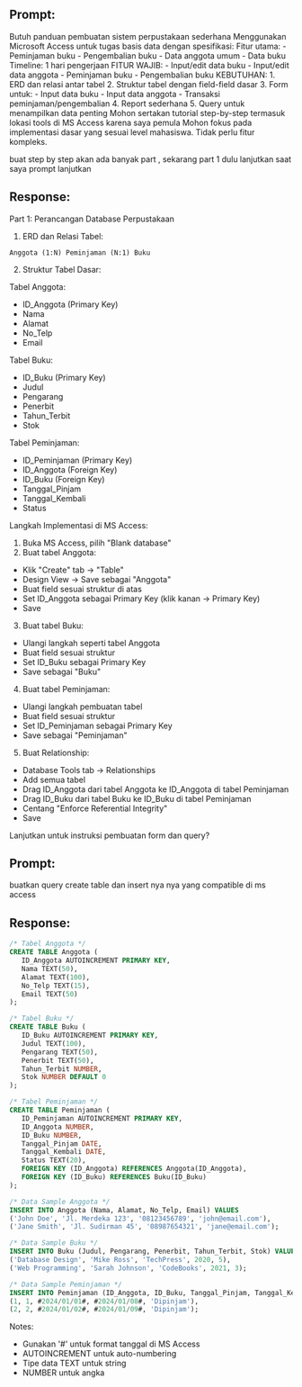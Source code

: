 ## Prompt:
Butuh panduan pembuatan sistem perpustakaan sederhana Menggunakan Microsoft Access untuk tugas basis data dengan spesifikasi: Fitur utama: - Peminjaman buku - Pengembalian buku - Data anggota umum - Data buku Timeline: 1 hari pengerjaan FITUR WAJIB: - Input/edit data buku - Input/edit data anggota - Peminjaman buku - Pengembalian buku KEBUTUHAN: 1. ERD dan relasi antar tabel 2. Struktur tabel dengan field-field dasar 3. Form untuk: - Input data buku - Input data anggota - Transaksi peminjaman/pengembalian 4. Report sederhana 5. Query untuk menampilkan data penting Mohon sertakan tutorial step-by-step termasuk lokasi tools di MS Access karena saya pemula Mohon fokus pada implementasi dasar yang sesuai level mahasiswa. Tidak perlu fitur kompleks.

buat step by step akan ada banyak part , sekarang part 1 dulu lanjutkan saat saya prompt lanjutkan

## Response:
Part 1: Perancangan Database Perpustakaan

1.  ERD dan Relasi Tabel:

```
Anggota (1:N) Peminjaman (N:1) Buku
```

2.  Struktur Tabel Dasar:

Tabel Anggota:

*   ID\_Anggota (Primary Key)
*   Nama
*   Alamat
*   No\_Telp
*   Email

Tabel Buku:

*   ID\_Buku (Primary Key)
*   Judul
*   Pengarang
*   Penerbit
*   Tahun\_Terbit
*   Stok

Tabel Peminjaman:

*   ID\_Peminjaman (Primary Key)
*   ID\_Anggota (Foreign Key)
*   ID\_Buku (Foreign Key)
*   Tanggal\_Pinjam
*   Tanggal\_Kembali
*   Status

Langkah Implementasi di MS Access:

1.  Buka MS Access, pilih "Blank database"
2.  Buat tabel Anggota:

*   Klik "Create" tab -> "Table"
*   Design View -> Save sebagai "Anggota"
*   Buat field sesuai struktur di atas
*   Set ID\_Anggota sebagai Primary Key (klik kanan -> Primary Key)
*   Save

3.  Buat tabel Buku:

*   Ulangi langkah seperti tabel Anggota
*   Buat field sesuai struktur
*   Set ID\_Buku sebagai Primary Key
*   Save sebagai "Buku"

4.  Buat tabel Peminjaman:

*   Ulangi langkah pembuatan tabel
*   Buat field sesuai struktur
*   Set ID\_Peminjaman sebagai Primary Key
*   Save sebagai "Peminjaman"

5.  Buat Relationship:

*   Database Tools tab -> Relationships
*   Add semua tabel
*   Drag ID\_Anggota dari tabel Anggota ke ID\_Anggota di tabel Peminjaman
*   Drag ID\_Buku dari tabel Buku ke ID\_Buku di tabel Peminjaman
*   Centang "Enforce Referential Integrity"
*   Save

Lanjutkan untuk instruksi pembuatan form dan query?

## Prompt:
buatkan query create table dan insert nya nya yang compatible di ms access

## Response:
```sql
/* Tabel Anggota */
CREATE TABLE Anggota (
   ID_Anggota AUTOINCREMENT PRIMARY KEY,
   Nama TEXT(50),
   Alamat TEXT(100),
   No_Telp TEXT(15),
   Email TEXT(50)
);

/* Tabel Buku */
CREATE TABLE Buku (
   ID_Buku AUTOINCREMENT PRIMARY KEY,
   Judul TEXT(100),
   Pengarang TEXT(50),
   Penerbit TEXT(50),
   Tahun_Terbit NUMBER,
   Stok NUMBER DEFAULT 0
);

/* Tabel Peminjaman */
CREATE TABLE Peminjaman (
   ID_Peminjaman AUTOINCREMENT PRIMARY KEY,
   ID_Anggota NUMBER,
   ID_Buku NUMBER,
   Tanggal_Pinjam DATE,
   Tanggal_Kembali DATE,
   Status TEXT(20),
   FOREIGN KEY (ID_Anggota) REFERENCES Anggota(ID_Anggota),
   FOREIGN KEY (ID_Buku) REFERENCES Buku(ID_Buku)
);

/* Data Sample Anggota */
INSERT INTO Anggota (Nama, Alamat, No_Telp, Email) VALUES
('John Doe', 'Jl. Merdeka 123', '08123456789', 'john@email.com'),
('Jane Smith', 'Jl. Sudirman 45', '08987654321', 'jane@email.com');

/* Data Sample Buku */
INSERT INTO Buku (Judul, Pengarang, Penerbit, Tahun_Terbit, Stok) VALUES
('Database Design', 'Mike Ross', 'TechPress', 2020, 5),
('Web Programming', 'Sarah Johnson', 'CodeBooks', 2021, 3);

/* Data Sample Peminjaman */
INSERT INTO Peminjaman (ID_Anggota, ID_Buku, Tanggal_Pinjam, Tanggal_Kembali, Status) VALUES
(1, 1, #2024/01/01#, #2024/01/08#, 'Dipinjam'),
(2, 2, #2024/01/02#, #2024/01/09#, 'Dipinjam');
```

Notes:

*   Gunakan '#' untuk format tanggal di MS Access
*   AUTOINCREMENT untuk auto-numbering
*   Tipe data TEXT untuk string
*   NUMBER untuk angka

